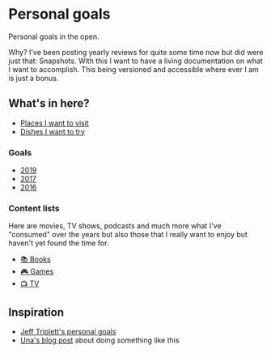 # Personal goals

Personal goals in the open.

Why? I've been posting yearly reviews for quite some time now but did were just that: Snapshots. With this I want to have a living documentation on what I want to accomplish. This being versioned and accessible where ever I am is just a bonus.

## What's in here?

* [Places I want to visit](places.md)
* [Dishes I want to try](dishes.md)

### Goals

* [2019](goals/2019.md)
* [2017](goals/2017.md)
* [2016](goals/2016.md)

### Content lists

Here are movies, TV shows, podcasts and much more what I've "consumed" over the years but also those that I really want to enjoy but haven't yet found the time for.

* [📚 Books](content-list/books.md)
* [🎮 Games](content-list/games.md)
* [📺 TV](content-list/television.md)

## Inspiration

* [Jeff Triplett's personal goals](https://github.com/jefftriplett/personal-goals)
* [Una's blog post](https://una.im/personal-goals-guide/#%F0%9F%92%81) about doing something like this
